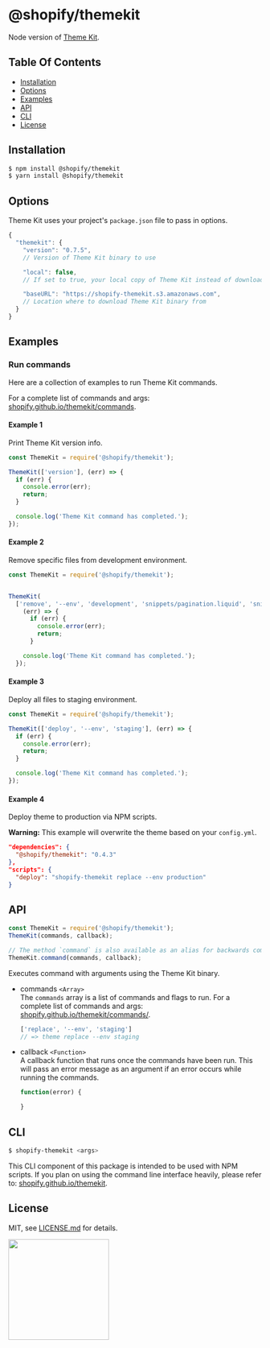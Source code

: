 # @shopify/themekit

Node version of [Theme Kit](http://shopify.github.io/themekit/).

## Table Of Contents

- [Installation](#installation)
- [Options](#options)
- [Examples](#examples)
- [API](#api)
- [CLI](#cli)
- [License](http://github.com/Shopify/node-themekit/blob/master/LICENSE.md)

## Installation

```bash
$ npm install @shopify/themekit
$ yarn install @shopify/themekit
```

## Options
Theme Kit uses your project's `package.json` file to pass in options.

```javascript
{
  "themekit": {
    "version": "0.7.5",
    // Version of Theme Kit binary to use

    "local": false,
    // If set to true, your local copy of Theme Kit instead of downloading binary

    "baseURL": "https://shopify-themekit.s3.amazonaws.com",
    // Location where to download Theme Kit binary from
  }
}
```

## Examples

### Run commands

Here are a collection of examples to run Theme Kit commands.

For a complete list of commands and args: [shopify.github.io/themekit/commands](http://shopify.github.io/themekit/commands).

#### Example 1

Print Theme Kit version info.

```javascript
const ThemeKit = require('@shopify/themekit');

ThemeKit(['version'], (err) => {
  if (err) {
    console.error(err);
    return;
  }

  console.log('Theme Kit command has completed.');
});
```

#### Example 2

Remove specific files from development environment.

```javascript
const ThemeKit = require('@shopify/themekit');


ThemeKit(
  ['remove', '--env', 'development', 'snippets/pagination.liquid', 'snippets/date.liquid'],
    (err) => {
      if (err) {
        console.error(err);
        return;
      }

    console.log('Theme Kit command has completed.');
  });
```

#### Example 3

Deploy all files to staging environment.

```javascript
const ThemeKit = require('@shopify/themekit');

ThemeKit(['deploy', '--env', 'staging'], (err) => {
  if (err) {
    console.error(err);
    return;
  }

  console.log('Theme Kit command has completed.');
});
```

#### Example 4

Deploy theme to production via NPM scripts.

**Warning:** This example will overwrite the theme based on your `config.yml`.

```json
"dependencies": {
  "@shopify/themekit": "0.4.3"
},
"scripts": {
  "deploy": "shopify-themekit replace --env production"
}
```

## API

```javascript
const ThemeKit = require('@shopify/themekit');
ThemeKit(commands, callback);

// The method `command` is also available as an alias for backwards compatibility with this module
ThemeKit.command(commands, callback);
```

Executes command with arguments using the Theme Kit binary.

- commands `<Array>`  
The `commands` array is a list of commands and flags to run. For a complete list of commands and args: [shopify.github.io/themekit/commands/](http://shopify.github.io/themekit/commands/).
  ```javascript
  ['replace', '--env', 'staging']
  // => theme replace --env staging
  ```

- callback `<Function>`  
A callback function that runs once the commands have been run. This will pass an error message as an argument if an error occurs while running the commands.
  ```javascript
  function(error) {

  }
  ```

## CLI

```bash
$ shopify-themekit <args>
```

This CLI component of this package is intended to be used with NPM scripts. If you plan on using the command line interface heavily, please refer to: [shopify.github.io/themekit](http://shopify.github.io/themekit).

## License

MIT, see [LICENSE.md](http://github.com/Shopify/node-themekit/blob/master/LICENSE.md) for details.

<img src="https://cdn.shopify.com/shopify-marketing_assets/builds/19.0.0/shopify-full-color-black.svg" width="200" />
